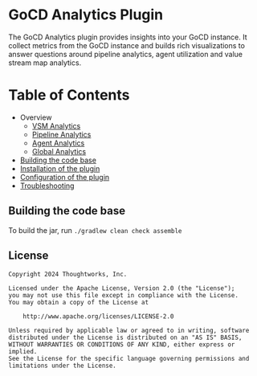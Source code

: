 # GoCD Analytics Plugin

The GoCD Analytics plugin provides insights into your GoCD instance. It collect metrics from the GoCD instance and builds rich visualizations to answer questions around pipeline analytics, agent utilization and value stream map analytics.

Table of Contents
=================

  * Overview
    * [VSM Analytics](docs/VSM_Analytics.md)
    * [Pipeline Analytics](docs/Pipeline_Analytics.md)
    * [Agent Analytics](docs/Agent_Analytics.md)
    * [Global Analytics](docs/Global_Analytics.md)
  * [Building the code base](#building-the-code-base)
  * [Installation of the plugin](docs/Install.md)
  * [Configuration of the plugin](docs/Configure.md)
  * [Troubleshooting](docs/Troubleshoot.md)

## Building the code base

To build the jar, run `./gradlew clean check assemble`

## License

```plain
Copyright 2024 Thoughtworks, Inc.

Licensed under the Apache License, Version 2.0 (the "License");
you may not use this file except in compliance with the License.
You may obtain a copy of the License at

    http://www.apache.org/licenses/LICENSE-2.0

Unless required by applicable law or agreed to in writing, software
distributed under the License is distributed on an "AS IS" BASIS,
WITHOUT WARRANTIES OR CONDITIONS OF ANY KIND, either express or implied.
See the License for the specific language governing permissions and
limitations under the License.
```
